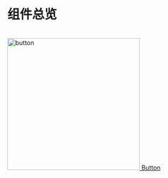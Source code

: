 # 组件总览

<br>

<a href="/component/button">
<img src="/overview-button.png" width="300" alt="button">
Button
</a>
